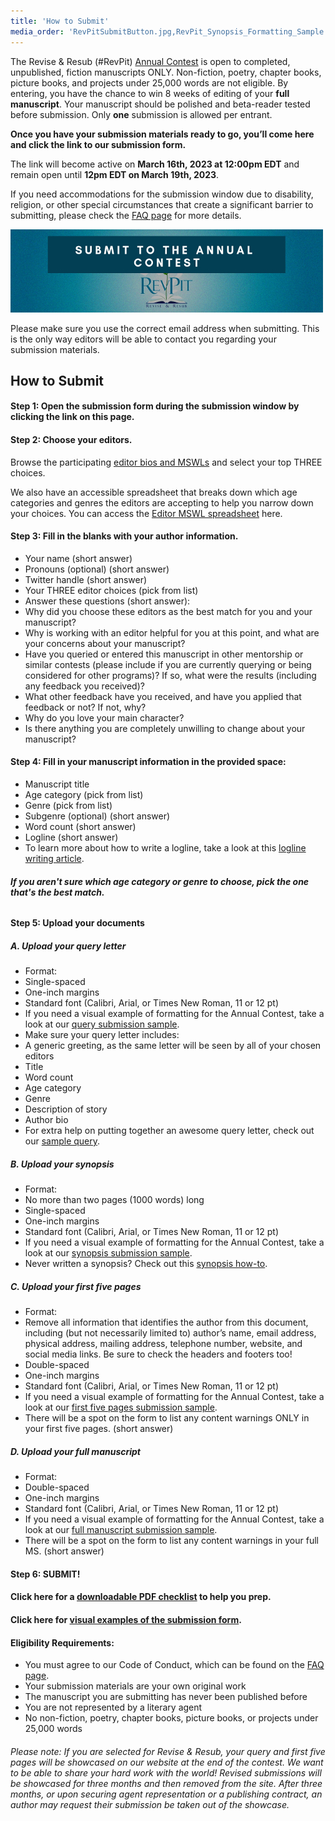 ```yaml
---
title: 'How to Submit'
media_order: 'RevPitSubmitButton.jpg,RevPit_Synopsis_Formatting_Sample.docx,RevPit_Query_Formatting_Sample.docx,RevPit_1st_5_Pages_Formatting_Sample.docx,RevPit_Full_Manuscript_Formatting_Sample.docx,RevPitSubmissionChecklist.pdf'
---
```


The Revise & Resub (#RevPit) [Annual Contest](http://reviseresub.com/annual-contest) is open to completed, unpublished, fiction manuscripts ONLY. Non-fiction, poetry, chapter books, picture books, and projects under 25,000 words are not eligible. By entering, you have the chance to win 8 weeks of editing of your **full manuscript**. Your manuscript should be polished and beta-reader tested before submission. Only **one** submission is allowed per entrant.
 
**Once you have your submission materials ready to go, you’ll come here and click the link to our submission form.**
 
The link will become active on **March 16th, 2023 at 12:00pm EDT** and remain open until **12pm EDT on March 19th, 2023**.
 
If you need accommodations for the submission window due to disability, religion, or other special circumstances that create a significant barrier to submitting, please check the [FAQ page](https://reviseresub.com/faq) for more details.
 
[![Submit Button](RevPitSubmitButton.jpg)](https://forms.gle/442dqQzhw5jSdF1T8)

Please make sure you use the correct email address when submitting. This is the only way editors will be able to contact you regarding your submission materials.

## How to Submit

#### Step 1: Open the submission form during the submission window by clicking the link on this page.

#### Step 2: Choose your editors.
Browse the participating [editor bios and MSWLs](https://reviseresub.com/editors) and select your top THREE choices. 

We also have an accessible spreadsheet that breaks down which age categories and genres the editors are accepting to help you narrow down your choices. You can access the [Editor MSWL spreadsheet](https://www.reviseresub.com/annual-contest/editor-mswl-spreadsheet) here.
 
#### Step 3: Fill in the blanks with your author information.
 * Your name (short answer)
 * Pronouns (optional) (short answer)
 * Twitter handle (short answer)
 * Your THREE editor choices (pick from list)
 * Answer these questions (short answer):
  * Why did you choose these editors as the best match for you and your manuscript?
  * Why is working with an editor helpful for you at this point, and what are your concerns about your manuscript?
  * Have you queried or entered this manuscript in other mentorship or similar contests (please include if you are currently querying or being considered for other programs)? If so, what were the results (including any feedback you received)?
  * What other feedback have you received, and have you applied that feedback or not? If not, why?
  * Why do you love your main character?
  * Is there anything you are completely unwilling to change about your manuscript?
 
#### Step 4: Fill in your manuscript information in the provided space:

 * Manuscript title
 * Age category (pick from list)
 * Genre (pick from list)
 * Subgenre (optional) (short answer)
 * Word count (short answer)
 * Logline (short answer)
  * To learn more about how to write a logline, take a look at this [logline writing article](https://writershelpingwriters.net/2016/01/how-and-why-to-write-a-log-line-for-your-story?target=_blank).

###### **If you aren't sure which age category or genre to choose, pick the one that's the best match.**

#### Step 5: Upload your documents
 
##### A. Upload your query letter
 * Format:
  * Single-spaced
  * One-inch margins
  * Standard font (Calibri, Arial, or Times New Roman, 11 or 12 pt)
  * If you need a visual example of formatting for the Annual Contest, take a look at our [query submission sample](RevPit_Query_Formatting_Sample.docx).
 * Make sure your query letter includes:
  * A generic greeting, as the same letter will be seen by all of your chosen editors
  * Title
  * Word count
  * Age category
  * Genre
  * Description of story
  * Author bio
 * For extra help on putting together an awesome query letter, check out our [sample query](https://reviseresub.com/annual-contest/sample-query).

##### B. Upload your synopsis
 * Format:
  * No more than two pages (1000 words) long
  * Single-spaced
  * One-inch margins
  * Standard font (Calibri, Arial, or Times New Roman, 11 or 12 pt)
  * If you need a visual example of formatting for the Annual Contest, take a look at our [synopsis submission sample](RevPit_Synopsis_Formatting_Sample.docx).
 * Never written a synopsis? Check out this [synopsis how-to](http://www.writersdigest.com/editor-blogs/guide-to-literary-agents/mastering-dreaded-synopsis?target=_blank). 

##### C. Upload your first five pages
* Format:
 * Remove all information that identifies the author from this document, including (but not necessarily limited to) author’s name, email address, physical address, mailing address, telephone number, website, and social media links. Be sure to check the headers and footers too!
  * Double-spaced
  * One-inch margins
  * Standard font (Calibri, Arial, or Times New Roman, 11 or 12 pt)
  * If you need a visual example of formatting for the Annual Contest, take a look at our [first five pages submission sample](RevPit_1st_5_Pages_Formatting_Sample.docx).
* There will be a spot on the form to list any content warnings ONLY in your first five pages. (short answer)

##### D. Upload your full manuscript
 * Format:
  * Double-spaced
  * One-inch margins
  * Standard font (Calibri, Arial, or Times New Roman, 11 or 12 pt)
  * If you need a visual example of formatting for the Annual Contest, take a look at our [full manuscript submission sample](RevPit_Full_Manuscript_Formatting_Sample.docx).
 * There will be a spot on the form to list any content warnings in your full MS. (short answer)

#### Step 6: SUBMIT!
 
#### Click here for a [downloadable PDF checklist](RevPitSubmissionChecklist.pdf) to help you prep.

#### Click here for [visual examples of the submission form](/annual-contest/submission-example).
 
#### Eligibility Requirements:
 * You must agree to our Code of Conduct, which can be found on the [FAQ page](https://reviseresub.com/faq).
 * Your submission materials are your own original work
 * The manuscript you are submitting has never been published before
 * You are not represented by a literary agent
 * No non-fiction, poetry, chapter books, picture books, or projects under 25,000 words  

###### Please note: If you are selected for Revise & Resub, your query and first five pages will be showcased on our website at the end of the contest. We want to be able to share your hard work with the world! Revised submissions will be showcased for three months and then removed from the site. After three months, or upon securing agent representation or a publishing contract, an author may request their submission be taken out of the showcase.